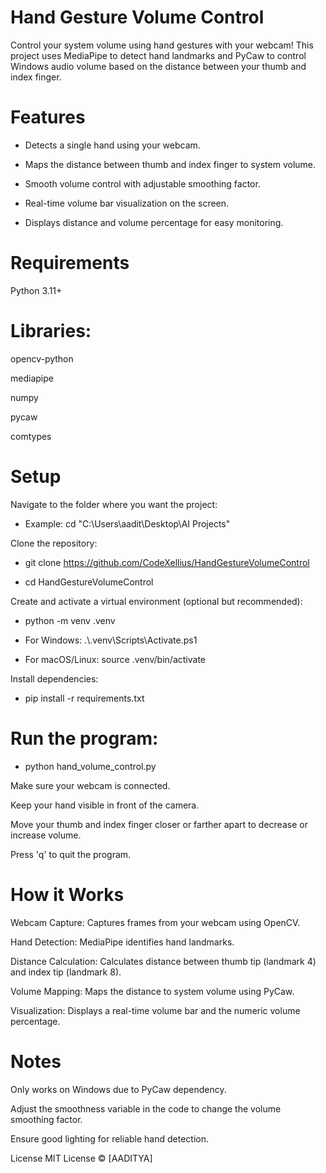 # Hand Gesture Volume Control

Control your system volume using hand gestures with your webcam! This project uses MediaPipe to detect hand landmarks and PyCaw to control Windows audio volume based on the distance between your thumb and index finger.

# Features

- Detects a single hand using your webcam.

- Maps the distance between thumb and index finger to system volume.

- Smooth volume control with adjustable smoothing factor.

- Real-time volume bar visualization on the screen.

- Displays distance and volume percentage for easy monitoring.

# Requirements

Python 3.11+

# Libraries:

opencv-python

mediapipe

numpy

pycaw

comtypes

# Setup
Navigate to the folder where you want the project:

- Example: cd "C:\Users\aadit\Desktop\AI Projects"

Clone the repository:

- git clone https://github.com/CodeXellius/HandGestureVolumeControl

- cd HandGestureVolumeControl


Create and activate a virtual environment (optional but recommended):

- python -m venv .venv

- For Windows: .\\.venv\Scripts\Activate.ps1

- For macOS/Linux:  source .venv/bin/activate


Install dependencies:

- pip install -r requirements.txt


# Run the program:

- python hand_volume_control.py


Make sure your webcam is connected.

Keep your hand visible in front of the camera.

Move your thumb and index finger closer or farther apart to decrease or increase volume.

Press 'q' to quit the program.

# How it Works

Webcam Capture: Captures frames from your webcam using OpenCV.

Hand Detection: MediaPipe identifies hand landmarks.

Distance Calculation: Calculates distance between thumb tip (landmark 4) and index tip (landmark 8).

Volume Mapping: Maps the distance to system volume using PyCaw.

Visualization: Displays a real-time volume bar and the numeric volume percentage.

# Notes

Only works on Windows due to PyCaw dependency.

Adjust the smoothness variable in the code to change the volume smoothing factor.

Ensure good lighting for reliable hand detection.

License
MIT License © [AADITYA]
